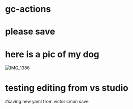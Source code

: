 # gc-actions
# please save
# here is a pic of my dog
![IMG_1386](https://github.com/user-attachments/assets/5eda4adb-ce58-4444-8bfd-987b1e476b68)
# testing editing from vs studio
#saving new yaml from victor
cmon save